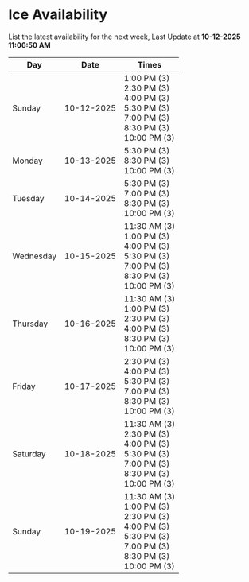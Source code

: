 # Ice Availability

List the latest availability for the next week, Last Update at **10-12-2025 11:06:50 AM**

| Day         | Date        | Times       |
| ----------- | ----------- | ----------- |
|Sunday|10-12-2025|1:00 PM (3)<br>2:30 PM (3)<br>4:00 PM (3)<br>5:30 PM (3)<br>7:00 PM (3)<br>8:30 PM (3)<br>10:00 PM (3)|
|Monday|10-13-2025|5:30 PM (3)<br>8:30 PM (3)<br>10:00 PM (3)|
|Tuesday|10-14-2025|5:30 PM (3)<br>7:00 PM (3)<br>8:30 PM (3)<br>10:00 PM (3)|
|Wednesday|10-15-2025|11:30 AM (3)<br>1:00 PM (3)<br>4:00 PM (3)<br>5:30 PM (3)<br>7:00 PM (3)<br>8:30 PM (3)<br>10:00 PM (3)|
|Thursday|10-16-2025|11:30 AM (3)<br>1:00 PM (3)<br>2:30 PM (3)<br>4:00 PM (3)<br>8:30 PM (3)<br>10:00 PM (3)|
|Friday|10-17-2025|2:30 PM (3)<br>4:00 PM (3)<br>5:30 PM (3)<br>7:00 PM (3)<br>8:30 PM (3)<br>10:00 PM (3)|
|Saturday|10-18-2025|11:30 AM (3)<br>2:30 PM (3)<br>4:00 PM (3)<br>5:30 PM (3)<br>7:00 PM (3)<br>8:30 PM (3)<br>10:00 PM (3)|
|Sunday|10-19-2025|11:30 AM (3)<br>1:00 PM (3)<br>2:30 PM (3)<br>4:00 PM (3)<br>5:30 PM (3)<br>7:00 PM (3)<br>8:30 PM (3)<br>10:00 PM (3)|
